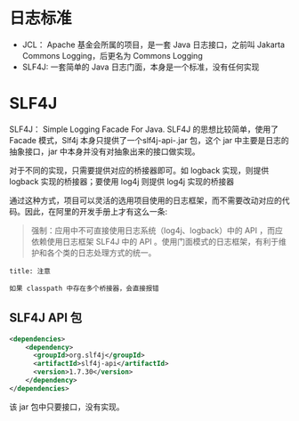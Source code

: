 # 日志标准

- JCL： Apache 基金会所属的项目，是一套 Java 日志接口，之前叫 Jakarta Commons Logging，后更名为 Commons Logging
- SLF4J: 一套简单的 Java 日志门面，本身是一个标准，没有任何实现

# SLF4J

SLF4J： Simple Logging Facade For Java. SLF4J 的思想比较简单，使用了 Facade 模式，Slf4j 本身只提供了一个slf4j-api-<version>.jar 包，这个 jar 中主要是日志的抽象接口，jar 中本身并没有对抽象出来的接口做实现。

对于不同的实现，只需要提供对应的桥接器即可。如 logback 实现，则提供 logback 实现的桥接器；要使用 log4j 则提供 log4j 实现的桥接器

通过这种方式，项目可以灵活的选用项目使用的日志框架，而不需要改动对应的代码。因此，在阿里的开发手册上才有这么一条:

> 强制：应用中不可直接使用日志系统（log4j、logback）中的 API ，而应依赖使用日志框架 SLF4J 中的 API 。使用门面模式的日志框架，有利于维护和各个类的日志处理方式的统一。

```ad-warning
title: 注意

如果 classpath 中存在多个桥接器，会直接报错
```

## SLF4J API 包

```xml
<dependencies>
    <dependency>
      <groupId>org.slf4j</groupId>
      <artifactId>slf4j-api</artifactId>
      <version>1.7.30</version>
    </dependency>
</dependencies>
```

该 jar 包中只要接口，没有实现。